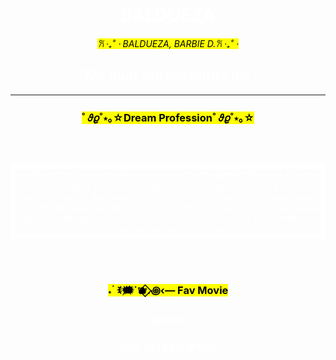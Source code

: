 # BALDUEZA
<html>
    <head>
        <link rel="stylesheet" href="styles.css">
        <meta charset="UTF-8">
        <meta name="viewport" content="width=device-width, initial-scale=1.8">
        <title> About Me</title>
    </head> 
    <body background="m.gif"
        <h1 style="font-size: 35 pxpx; text-align: center;  color: white;"><mark><em>𐙚 ‧₊˚ ⋅ BALDUEZA, BARBIE D.𐙚 ‧₊˚ ⋅</em></mark></h1>
        <h2 style="font-size: 35 pxpx; text-align: center; color: white"> "My guilt will not purify me" </h2>
        <hr>
        <h3 style="font-size: 35 pxpx; text-align: center;  color: white;"> <mark>˚ 𝜗𝜚˚⋆｡☆Dream Profession˚ 𝜗𝜚˚⋆｡☆</mark></h3>
        <br>
        <br>
        <p style="font-size: 35 pxpx; border: 7px solid white; color: white;"> <bold>ᯓ★I want to be a nurse because I see it as the perfect blend of science and soul—a place where knowledge meets compassion. Each patient is a story in progress, and I want to be part of the chapter where hope begins to return. Nursing calls to the part of me that finds purpose in calm amidst chaos and strength in service. It’s more than a career—it’s a commitment to healing, humanity, and heart.</bold></p>
        <br>
        <br>
        <h3 style="font-size: 35 pxpx;"><mark>˖ ࣪ ꉂ🗯˙🫐⃟.꩜‹— Fav Movie</mark></h3> 
        <h3> SE7EN</h3>
        <h3>GIRL INTERRUPTED</h3>
    </body>
</html>

